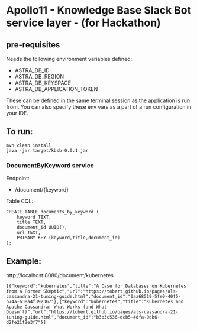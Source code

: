 # Apollo11 - Knowledge Base Slack Bot service layer - (for Hackathon)


## pre-requisites
Needs the following environment variables defined:
 - ASTRA_DB_ID
 - ASTRA_DB_REGION
 - ASTRA_DB_KEYSPACE
 - ASTRA_DB_APPLICATION_TOKEN

These can be defined in the same terminal session as the application is run from.  You can also specify these env vars as a part of a run configuration in your IDE.

## To run:

    mvn clean install
    java -jar target/kbsb-0.0.1.jar

### DocumentByKeyword service
Endpoint:
 - /document/{keyword}

Table CQL:

    CREATE TABLE documents_by_keyword (
        keyword TEXT,
        title TEXT,
        document_id UUID(),
        url TEXT,
        PRIMARY KEY (keyword,title,document_id)
    );

## Example:
http://localhost:8080/document/kubernetes

    [{"keyword":"kubernetes","title":"A Case for Databases on Kubernetes from a Former Skeptic","url":"https://tobert.github.io/pages/als-cassandra-21-tuning-guide.html","document_id":"0aa68519-5fe0-40f5-b74a-a38a4f392367"},{"keyword":"kubernetes","title":"Kubernetes and Apache Cassandra: What Works (and What Doesn’t)","url":"https://tobert.github.io/pages/als-cassandra-21-tuning-guide.html","document_id":"b3b3c536-dcb5-4dfa-9db6-d2fe21f2e3f7"}]
